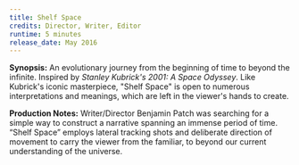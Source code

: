 ```yaml
---
title: Shelf Space
credits: Director, Writer, Editor
runtime: 5 minutes
release_date: May 2016
---
```


**Synopsis:** An evolutionary journey from the beginning of time to beyond the
infinite. Inspired by _Stanley Kubrick's 2001: A Space Odyssey_. Like Kubrick's
iconic masterpiece, "Shelf Space" is open to numerous interpretations and
meanings, which are left in the viewer's hands to create.

**Production Notes:** Writer/Director Benjamin Patch was searching for a simple
way to construct a narrative spanning an immense period of time. “Shelf Space”
employs lateral tracking shots and deliberate direction of movement to carry the
viewer from the familiar, to beyond our current understanding of the universe.
